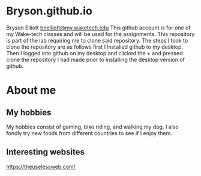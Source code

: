 # Bryson.github.io
Bryson Elliott bnelliott@my.waketech.edu
This github account is for one of my Wake-tech classes and will be used for the assignments.
This repository is part of the lab requiring me to clone said repository.
The steps I took to clone the repository are as follows first I installed github to my desktop. Then I logged into github on my desktop and clicked the + and pressed clone the repository I had made prior to installing the desktop version of github. 
# About me
## My hobbies
My hobbies consist of gaming, bike riding, and walking my dog. I also fondly try new foods from different countries to see if I enjoy them. 
## Interesting websites
https://theuselessweb.com/
